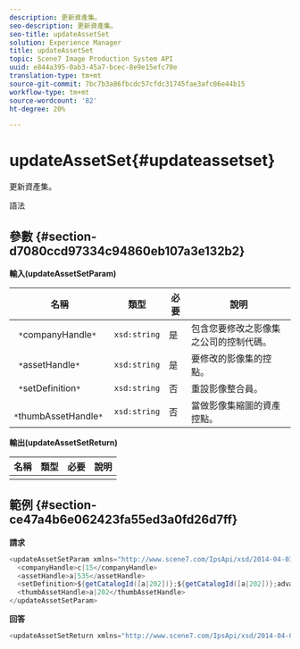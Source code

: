 ```yaml
---
description: 更新資產集。
seo-description: 更新資產集。
seo-title: updateAssetSet
solution: Experience Manager
title: updateAssetSet
topic: Scene7 Image Production System API
uuid: e844a395-0ab3-45a7-bcec-8e9e15efc70e
translation-type: tm+mt
source-git-commit: 7bc7b3a86fbcdc57cfdc31745fae3afc06e44b15
workflow-type: tm+mt
source-wordcount: '82'
ht-degree: 20%

---
```



# updateAssetSet{#updateassetset}

更新資產集。

語法

## 參數 {#section-d7080ccd97334c94860eb107a3e132b2}

**輸入(updateAssetSetParam)**

| 名稱 | 類型 | 必要 | 說明 |
|---|---|---|---|
| ` *`companyHandle`*` | `xsd:string` | 是 | 包含您要修改之影像集之公司的控制代碼。 |
| ` *`assetHandle`*` | `xsd:string` | 是 | 要修改的影像集的控點。 |
| ` *`setDefinition`*` | `xsd:string` | 否 | 重設影像整合員。 |
| ` *`thumbAssetHandle`*` | `xsd:string` | 否 | 當做影像集縮圖的資產控點。 |

**輸出(updateAssetSetReturn)**

| 名稱 | 類型 | 必要 | 說明 |
|---|---|---|---|
|  |  |  |  |

## 範例 {#section-ce47a4b6e062423fa55ed3a0fd26d7ff}

**請求**

```java
<updateAssetSetParam xmlns="http://www.scene7.com/IpsApi/xsd/2014-04-03"> 
  <companyHandle>c|15</companyHandle> 
  <assetHandle>a|535</assetHandle> 
  <setDefinition>${getCatalogId([a|202])};${getCatalogId([a|202])};advanced_image;,${getCatalogId([a|935])};${getCatalogId([a|935])};advanced_image;,${getCatalogId([a|933])};${getCatalogId([a|933])};advanced_image;</setDefinition> 
  <thumbAssetHandle>a|202</thumbAssetHandle> 
</updateAssetSetParam>
```

**回答**

```java
<updateAssetSetReturn xmlns="http://www.scene7.com/IpsApi/xsd/2014-04-03"/>
```

